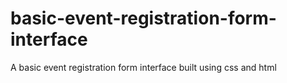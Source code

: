 # basic-event-registration-form-interface
A basic event registration form interface built using css and html

![]()
